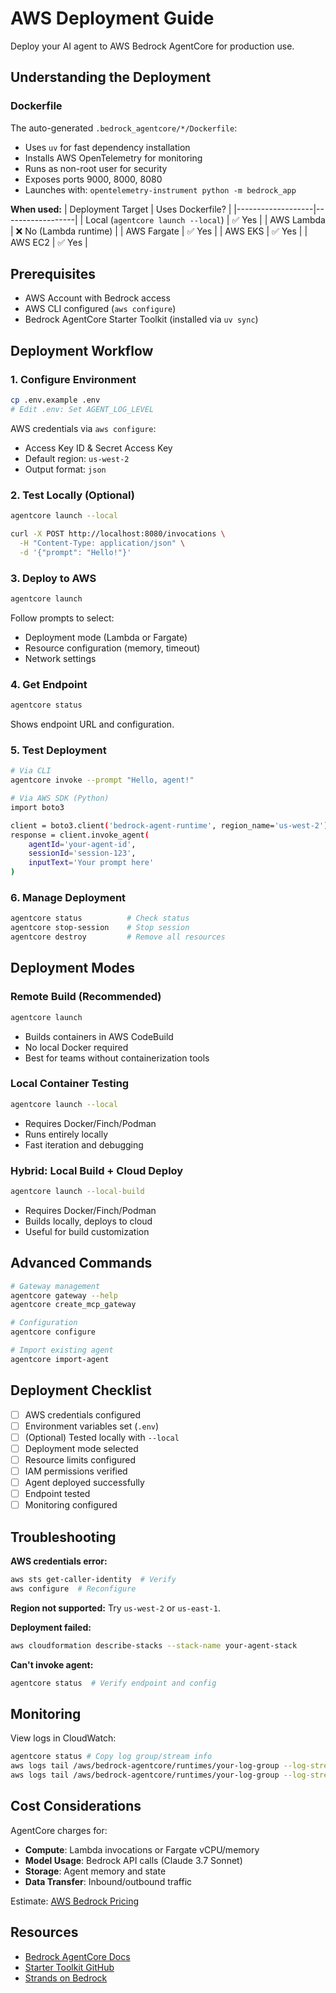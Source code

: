 # AWS Deployment Guide

Deploy your AI agent to AWS Bedrock AgentCore for production use.

## Understanding the Deployment

### Dockerfile

The auto-generated `.bedrock_agentcore/*/Dockerfile`:
- Uses `uv` for fast dependency installation
- Installs AWS OpenTelemetry for monitoring
- Runs as non-root user for security
- Exposes ports 9000, 8000, 8080
- Launches with: `opentelemetry-instrument python -m bedrock_app`

**When used:**
| Deployment Target | Uses Dockerfile? |
|-------------------|------------------|
| Local (`agentcore launch --local`) | ✅ Yes |
| AWS Lambda | ❌ No (Lambda runtime) |
| AWS Fargate | ✅ Yes |
| AWS EKS | ✅ Yes |
| AWS EC2 | ✅ Yes |

## Prerequisites

- AWS Account with Bedrock access
- AWS CLI configured (`aws configure`)
- Bedrock AgentCore Starter Toolkit (installed via `uv sync`)

## Deployment Workflow

### 1. Configure Environment

```bash
cp .env.example .env
# Edit .env: Set AGENT_LOG_LEVEL
```

AWS credentials via `aws configure`:
- Access Key ID & Secret Access Key
- Default region: `us-west-2`
- Output format: `json`

### 2. Test Locally (Optional)

```bash
agentcore launch --local

curl -X POST http://localhost:8080/invocations \
  -H "Content-Type: application/json" \
  -d '{"prompt": "Hello!"}'
```

### 3. Deploy to AWS

```bash
agentcore launch
```

Follow prompts to select:
- Deployment mode (Lambda or Fargate)
- Resource configuration (memory, timeout)
- Network settings

### 4. Get Endpoint

```bash
agentcore status
```

Shows endpoint URL and configuration.

### 5. Test Deployment

```bash
# Via CLI
agentcore invoke --prompt "Hello, agent!"

# Via AWS SDK (Python)
import boto3

client = boto3.client('bedrock-agent-runtime', region_name='us-west-2')
response = client.invoke_agent(
    agentId='your-agent-id',
    sessionId='session-123',
    inputText='Your prompt here'
)
```

### 6. Manage Deployment

```bash
agentcore status          # Check status
agentcore stop-session    # Stop session
agentcore destroy         # Remove all resources
```

## Deployment Modes

### Remote Build (Recommended)
```bash
agentcore launch
```
- Builds containers in AWS CodeBuild
- No local Docker required
- Best for teams without containerization tools

### Local Container Testing
```bash
agentcore launch --local
```
- Requires Docker/Finch/Podman
- Runs entirely locally
- Fast iteration and debugging

### Hybrid: Local Build + Cloud Deploy
```bash
agentcore launch --local-build
```
- Requires Docker/Finch/Podman
- Builds locally, deploys to cloud
- Useful for build customization

## Advanced Commands

```bash
# Gateway management
agentcore gateway --help
agentcore create_mcp_gateway

# Configuration
agentcore configure

# Import existing agent
agentcore import-agent
```

## Deployment Checklist

- [ ] AWS credentials configured
- [ ] Environment variables set (`.env`)
- [ ] (Optional) Tested locally with `--local`
- [ ] Deployment mode selected
- [ ] Resource limits configured
- [ ] IAM permissions verified
- [ ] Agent deployed successfully
- [ ] Endpoint tested
- [ ] Monitoring configured

## Troubleshooting

**AWS credentials error:**
```bash
aws sts get-caller-identity  # Verify
aws configure  # Reconfigure
```

**Region not supported:**
Try `us-west-2` or `us-east-1`.

**Deployment failed:**
```bash
aws cloudformation describe-stacks --stack-name your-agent-stack
```

**Can't invoke agent:**
```bash
agentcore status  # Verify endpoint and config
```

## Monitoring

View logs in CloudWatch:
```bash
agentcore status # Copy log group/stream info
aws logs tail /aws/bedrock-agentcore/runtimes/your-log-group --log-stream-name-prefix "yyyy/MM/dd/[runtime-logs]" --follow
aws logs tail /aws/bedrock-agentcore/runtimes/your-log-group --log-stream-name-prefix "yyyy/MM/dd/[runtime-logs]" --since 1h
```

## Cost Considerations

AgentCore charges for:
- **Compute**: Lambda invocations or Fargate vCPU/memory
- **Model Usage**: Bedrock API calls (Claude 3.7 Sonnet)
- **Storage**: Agent memory and state
- **Data Transfer**: Inbound/outbound traffic

Estimate: [AWS Bedrock Pricing](https://aws.amazon.com/bedrock/pricing/)

## Resources

- [Bedrock AgentCore Docs](https://aws.github.io/bedrock-agentcore-starter-toolkit/)
- [Starter Toolkit GitHub](https://github.com/aws/bedrock-agentcore-starter-toolkit)
- [Strands on Bedrock](https://strandsagents.com/latest/documentation/docs/user-guide/deploy/deploy_to_bedrock_agentcore/)
